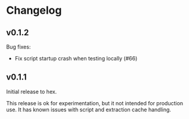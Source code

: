 # Changelog

## v0.1.2

Bug fixes:

* Fix script startup crash when testing locally (#66)

## v0.1.1

Initial release to hex.

This release is ok for experimentation, but it not intended for production use.
It has known issues with script and extraction cache handling.
